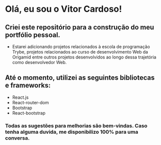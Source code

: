 # Olá, eu sou o Vitor Cardoso!

## Criei este repositório para a construção do meu portfólio pessoal. 
- Estarei adicionando projetos relacionados à escola de programação Trybe, projetos relacionados ao curso de desenvolvimento Web da Origamid entre outros projetos desenvolvidos ao longo dessa trajetória como desenvolvedor Web.

## Até o momento, utilizei as seguintes bibliotecas e frameworks:
- React.js
- React-router-dom
- Bootstrap
- React-bootstrap

### Todas as sugestões para melhorias são bem-vindas. Caso tenha alguma duvida, me disponibilizo 100% para uma conversa.
